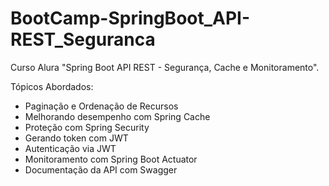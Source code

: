 # BootCamp-SpringBoot_API-REST_Seguranca
Curso Alura "Spring Boot API REST - Segurança, Cache e Monitoramento".

Tópicos Abordados:
- Paginação e Ordenação de Recursos 
- Melhorando desempenho com Spring Cache
- Proteção com Spring Security
- Gerando token com JWT
 - Autenticação via JWT
- Monitoramento com Spring Boot Actuator
- Documentação da API com Swagger
